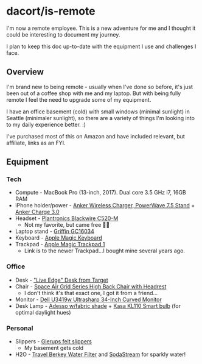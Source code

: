 # dacort/is-remote

I'm now a remote employee. This is a new adventure for me and I thought it could be interesting to document my journey. 

I plan to keep this doc up-to-date with the equipment I use and challenges I face.

## Overview

I'm brand new to being remote - usually when I've done so before, it's just been out of a coffee shop with me and my laptop.
But with being fully remote I feel the need to upgrade some of my equipment.

I have an office basement (cold) with small windows (minimal sunlight) in Seattle (minimaler sunlight), so there are a variety of things I'm looking into to my daily experience better. :) 

I've purchased most of this on Amazon and have included relevant, but affiliate, links as an FYI. 

## Equipment

### Tech

- Compute - MacBook Pro (13-inch, 2017). Dual core 3.5 GHz i7, 16GB RAM
- iPhone holder/power - [Anker Wireless Charger, PowerWave 7.5 Stand](https://amzn.to/2qLYfhs) + [Anker Charge 3.0](https://amzn.to/36oGKms)
- Headset - [Plantronics Blackwire C520-M](https://amzn.to/2rDFRHP)
  - Not my favorite, but came free :man_shrugging:
- Laptop stand - [Griffin GC16034](https://amzn.to/2PAqBn7)
- Keyboard - [Apple Magic Keyboard](https://www.apple.com/shop/product/MLA22LL/A/magic-keyboard-us-english)
- Trackpad - [Apple Magic Trackpad 1](https://www.apple.com/shop/product/MJ2R2LL/A/magic-trackpad-2-silver)
  - Link is to the newer Trackpad...I bought mine several years ago.

### Office

- Desk - ["Live Edge" Desk from Target](https://www.target.com/p/remington-live-edge-desk-natural-christopher-knight-home/-/A-53630772)
- Chair - [Space Air Grid Series High Back Chair with Headrest](https://amzn.to/36uyuBd)
  - I don't think it's that exact one, I got it from a friend...
- Monitor - [Dell U3419w Ultrasharp 34-Inch Curved Monitor](https://amzn.to/2MQAQTJ)
- Desk Lamp - [Adesso w/fabric shade](https://amzn.to/2QhMObf) + [Kasa KL110 Smart bulb](https://amzn.to/35jGhRE) (for optimal daylight hues)

### Personal

- Slippers - [Glerups felt slippers](https://www.glerups.com/products/ladies-gents/the-slip-on-with-leather-sole/orange/)
  - My basement gets cold
- H2O - [Travel Berkey Water Filter](https://amzn.to/2PwWqNE) and [SodaStream](https://amzn.to/2LHxAcD) for sparkly water!
